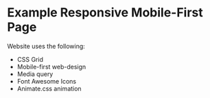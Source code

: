 # Example Responsive Mobile-First Page
Website uses the following: 
- CSS Grid
- Mobile-first web-design
- Media query
- Font Awesome Icons
- Animate.css animation 